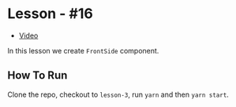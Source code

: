 # Lesson - #16

* [Video](https://www.youtube.com/watch?v=CInQBIrRMCc)

In this lesson we create `FrontSide` component.

## How To Run

Clone the repo, checkout to `lesson-3`, run `yarn` and then `yarn start`.
